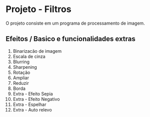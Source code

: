 # Projeto - Filtros

O projeto consiste em um programa de processamento de imagem.

## Efeitos / Basico e funcionalidades extras

1. Binarizacão de imagem 
2. Escala de cinza
3. Blurring 
4. Sharpening 
5. Rotação 
6. Ampliar 
7. Reduzir 
8. Borda 
9. Extra - Efeito Sepia 
10. Extra - Efeito Negativo 
11. Extra - Espelhar
12. Extra - Auto relevo 
